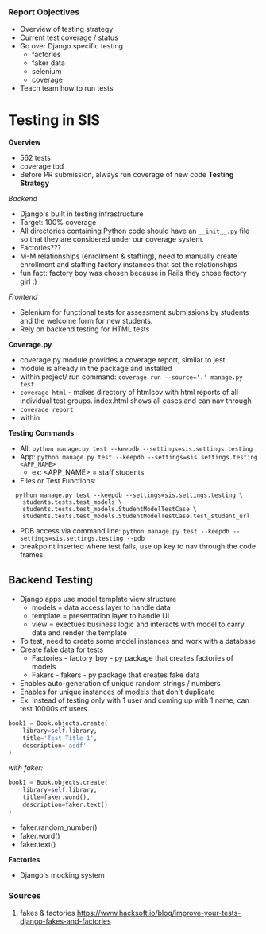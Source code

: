 ### Report Objectives
* Overview of testing strategy
* Current test coverage / status
* Go over Django specific testing
    * factories
    * faker data
    * selenium
    * coverage
* Teach team how to run tests

# Testing in SIS

**Overview**
* 562 tests
* coverage tbd
* Before PR submission, always run coverage of new code 
**Testing Strategy**

*Backend*
* Django's built in testing infrastructure
* Target: 100% coverage
* All directories containing Python code should have an ``__init__.py`` file so that they are considered under our coverage system.
* Factories???
* M-M relationships (enrollment & staffing), need to manually create enrollment and staffing factory instances that set the relationships
* fun fact: factory boy was chosen because in Rails they chose factory girl :) 

*Frontend*
* Selenium for functional tests for assessment submissions by students and the welcome form for new students.
* Rely on backend testing for HTML tests

**Coverage.py**
* coverage.py module provides a coverage report, similar to jest.
* module is already in the package and installed
* within project/ run command: `coverage run --source='.' manage.py test`
* `coverage html` - makes directory of htmlcov with html reports of all individual test groups. index.html shows all cases and can nav through
* `coverage report`
* within 

**Testing Commands**

* All: `python manage.py test --keepdb --settings=sis.settings.testing`
* App: `python manage.py test --keepdb --settings=sis.settings.testing <APP_NAME>`
    * ex: <APP_NAME> = staff students
* Files or Test Functions:
```
  python manage.py test --keepdb --settings=sis.settings.testing \
    students.tests.test_models \
    students.tests.test_models.StudentModelTestCase \
    students.tests.test_models.StudentModelTestCase.test_student_url
```
* PDB access via command line: `python manage.py test --keepdb --settings=sis.settings.testing --pdb`
* breakpoint inserted where test fails, use up key to nav through the code frames.

## Backend Testing

* Django apps use model template view structure
    - models = data access layer to handle data
    - template = presentation layer to handle UI
    - view = exectues business logic and interacts with model to carry data and render the template
* To test, need to create some model instances and work with a database
* Create fake data for tests
    * Factories - factory_boy - py package that creates factories of models
    * Fakers - fakers - py package that creates fake data
* Enables auto-generation of unique random strings / numbers
* Enables for unique instances of models that don't duplicate
* Ex. Instead of testing only with 1 user and coming up with 1 name, can test 10000s of users.

```python
book1 = Book.objects.create(
    library=self.library,
    title='Test Title 1',
    description='asdf'
)
```
*with faker:*
```python
book1 = Book.objects.create(
    library=self.library,
    title=faker.word(),
    description=faker.text()
)
```
* faker.random_number()
* faker.word()
* faker.text()

**Factories**
* Django's mocking system

### Sources
1) fakes & factories https://www.hacksoft.io/blog/improve-your-tests-django-fakes-and-factories